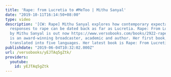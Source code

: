 ```yaml
---
title: 'Rape: from Lucretia to #MeToo | Mithu Sanyal'
date: "2019-10-11T16:14:50+08:00"
type: video
description: '[CW: Rape] Mithu Sanyal explores how contemporary expectations around
  responses to rape can be dated back as far as Lucretia. Rape: From Lucretia to #MeToo
  by Mithu Sanyal is out now https://www.versobooks.com/books/2922-rape Mithu Sanyal
  is an award-winning broadcaster, academic and author. Her first book, Vulva, was
  translated into five languages. Her latest book is Rape: From Lucretia to #MeToo.'
publishdate: "2019-06-04T10:32:02.000Z"
url: /versobooks/yEJTAq5gZtk/
providers:
  youtube:
    id: yEJTAq5gZtk
---
```

